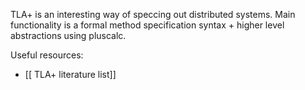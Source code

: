TLA+ is an interesting way of speccing out distributed systems. Main functionality is a formal method specification syntax + higher level abstractions using pluscalc.

Useful resources:
- [[ TLA+ literature list]]